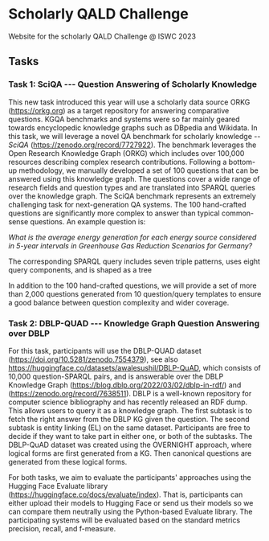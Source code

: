 # Scholarly QALD Challenge
Website for the scholarly QALD Challenge @ ISWC 2023

## Tasks

### Task 1: SciQA --- Question Answering of Scholarly Knowledge

This new task introduced this year will use a scholarly data source ORKG (https://orkg.org) as a target repository for answering comparative questions. KGQA benchmarks and systems were so far mainly geared towards encyclopedic knowledge graphs such as DBpedia and Wikidata.
In this task, we will leverage a novel QA benchmark for scholarly knowledge -- *SciQA* (https://zenodo.org/record/7727922). 
The benchmark leverages the Open Research Knowledge Graph (ORKG) which includes over 100,000 resources describing complex research contributions.
Following a bottom-up methodology, we manually developed a set of 100 questions that can be answered using this knowledge graph. 
The questions cover a wide range of research fields and question types and are translated into SPARQL queries over the knowledge graph. 
The SciQA benchmark represents an extremely challenging task for next-generation QA systems.
The 100 hand-crafted questions are significantly more complex to answer than typical common-sense questions. An example question is:

*What is the average energy generation for each energy source considered in 5-year intervals in Greenhouse Gas Reduction Scenarios for Germany?*

The corresponding SPARQL query includes seven triple patterns, uses eight query components, and is shaped as a tree

In addition to the 100 hand-crafted questions, we will provide a set of more than 2,000 questions generated from 10 question/query templates to ensure a good balance between question complexity and wider coverage.


### Task 2: DBLP-QUAD --- Knowledge Graph Question Answering over DBLP

For this task, participants will use the DBLP-QUAD dataset (https://doi.org/10.5281/zenodo.7554379), see also https://huggingface.co/datasets/awalesushil/DBLP-QuAD, which consists of 10,000 question-SPARQL pairs, and is answerable over the DBLP Knowledge Graph (https://blog.dblp.org/2022/03/02/dblp-in-rdf/) and (https://zenodo.org/record/7638511). DBLP is a well-known repository for computer science bibliography and has recently released an RDF dump. This allows users to query it as a knowledge graph.
The first subtask is to fetch the right answer from the DBLP KG given the question. The second subtask is entity linking (EL) on the same dataset. Participants are free to decide if they want to take part in either one, or both of the subtasks.
The DBLP-QuAD dataset was created using the OVERNIGHT approach, where logical forms are first generated from a KG. Then canonical questions are generated from these logical forms. 


For both tasks, we aim to evaluate the participants' approaches using the Hugging Face Evaluate library (https://huggingface.co/docs/evaluate/index). That is, participants can either upload their models to Hugging Face or send us their models so we can compare them neutrally using the Python-based Evaluate library. The participating systems will be evaluated based on the standard metrics precision, recall, and f-measure.



